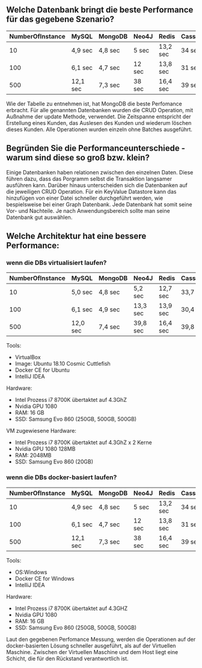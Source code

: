 ## Welche Datenbank bringt die beste Performance für das gegebene Szenario?

| NumberOfInstance | MySQL | MongoDB | Neo4J | Redis | Cassandra | Infinispan |
|---|-------|-------|-------|-------|-------|-------|
| 10 | 4,9 sec | 4,8 sec | 5 sec | 13,2 sec | 34 sec | 36 sec |
| 100 | 6,1 sec | 4,7 sec | 12 sec | 13,8 sec | 31 sec | 39 sec |
| 500 | 12,1 sec | 7,3 sec | 38 sec | 16,4 sec | 39 sec | 47 sec |


Wie der Tabelle zu entnehmen ist, hat MongoDB die beste Perfomance erbracht. Für alle genannten Datenbanken
wurden die CRUD Operation, mit Außnahme der update Methode, verwendet. Die Zeitspanne entspricht der Erstellung eines Kunden, das Auslesen des Kunden und wiederum löschen dieses Kunden. Alle Operationen wurden einzeln ohne Batches ausgeführt.
  
## Begründen Sie die Performanceunterschiede - warum sind diese so groß bzw. klein?

Einige Datenbanken haben relationen zwischen den einzelnen Daten. Diese führen dazu, dass das Porgramm
selbst die Transaktion langsamer ausführen kann. Darüber hinaus unterscheiden sich die Datenbanken auf die jeweiligen
CRUD Operation. Für ein KeyValue Datastore kann das hinzufügen von einer Datei schneller durchgeführt werden, wie
bespielsweise bei einer Graph Datenbank. Jede Datenbank hat somit seine Vor- und Nachteile. 
Je nach Anwendungsbereich sollte man seine Datenbank gut auswählen.

## Welche Architektur hat eine bessere Performance:

### wenn die DBs virtualisiert laufen?

| NumberOfInstance | MySQL | MongoDB | Neo4J | Redis | Cassandra | Infinispan |
|---|-------|-------|-------|-------|-------|-------|
| 10 | 5,0 sec | 4,8 sec | 5,2 sec | 12,7 sec | 33,7 sec | 40,1 sec |
| 100 | 6,1 sec | 4,9 sec | 13,3 sec | 13,9 sec | 30,4 sec | 44,7 sec |
| 500 | 12,0 sec | 7,4 sec | 39,8 sec | 16,4 sec | 39,8 sec | 61,2 sec |

Tools:

* VirtualBox
* Image: Ubuntu 18.10 Cosmic Cuttlefish
* Docker CE for Ubuntu
* IntelliJ IDEA

Hardware:

* Intel Prozess i7 8700K übertaktet auf 4.3GhZ
* Nvidia GPU 1080
* RAM: 16 GB
* SSD: Samsung Evo 860 (250GB, 500GB, 500GB)

VM zugewiesene Hardware:

* Intel Prozess i7 8700K übertaktet auf 4.3GhZ x 2 Kerne
* Nvidia GPU 1080 128MB
* RAM: 2048MB
* SSD: Samsung Evo 860 (20GB)

### wenn die DBs docker-basiert laufen?

| NumberOfInstance | MySQL | MongoDB | Neo4J | Redis | Cassandra | Infinispan |
|---|-------|-------|-------|-------|-------|-------|
| 10 | 4,9 sec | 4,8 sec | 5 sec | 13,2 sec | 34 sec | 36 sec |
| 100 | 6,1 sec | 4,7 sec | 12 sec | 13,8 sec | 31 sec | 39 sec |
| 500 | 12,1 sec | 7,3 sec | 38 sec | 16,4 sec | 39 sec | 47 sec |


Tools:

* OS:Windows
* Docker CE for Windows
* IntelliJ IDEA


Hardware: 
* Intel Prozess i7 8700K übertaktet auf 4.3GHZ
* Nvidia GPU 1080
* RAM: 16 GB
* SSD: Samsung Evo 860 (250GB, 500GB, 500GB)


Laut den gegebenen Perfomance Messung, werden die Operationen auf der docker-basierten Lösung
schneller ausgeführt, als auf der Virtuellen Maschine. Zwischen der Virtuellen Maschine und dem Host
liegt eine Schicht, die für den Rückstand verantwortlich ist.
